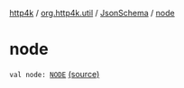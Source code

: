 [http4k](../../index.md) / [org.http4k.util](../index.md) / [JsonSchema](index.md) / [node](./node.md)

# node

`val node: `[`NODE`](index.md#NODE) [(source)](https://github.com/http4k/http4k/blob/master/http4k-contract/src/main/kotlin/org/http4k/util/JsonSchema.kt#L13)
